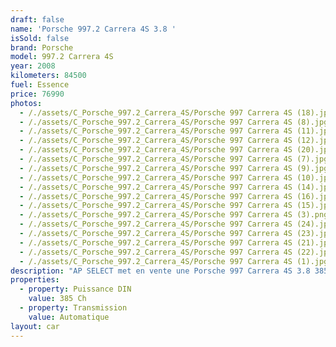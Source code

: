 ```yaml
---
draft: false
name: 'Porsche 997.2 Carrera 4S 3.8 '
isSold: false
brand: Porsche
model: 997.2 Carrera 4S
year: 2008
kilometers: 84500
fuel: Essence
price: 76990
photos:
  - /./assets/C_Porsche_997.2_Carrera_4S/Porsche 997 Carrera 4S (18).jpg
  - /./assets/C_Porsche_997.2_Carrera_4S/Porsche 997 Carrera 4S (8).jpg
  - /./assets/C_Porsche_997.2_Carrera_4S/Porsche 997 Carrera 4S (11).jpg
  - /./assets/C_Porsche_997.2_Carrera_4S/Porsche 997 Carrera 4S (12).jpg
  - /./assets/C_Porsche_997.2_Carrera_4S/Porsche 997 Carrera 4S (20).jpg
  - /./assets/C_Porsche_997.2_Carrera_4S/Porsche 997 Carrera 4S (7).jpg
  - /./assets/C_Porsche_997.2_Carrera_4S/Porsche 997 Carrera 4S (9).jpg
  - /./assets/C_Porsche_997.2_Carrera_4S/Porsche 997 Carrera 4S (10).jpg
  - /./assets/C_Porsche_997.2_Carrera_4S/Porsche 997 Carrera 4S (14).jpg
  - /./assets/C_Porsche_997.2_Carrera_4S/Porsche 997 Carrera 4S (16).jpg
  - /./assets/C_Porsche_997.2_Carrera_4S/Porsche 997 Carrera 4S (15).jpg
  - /./assets/C_Porsche_997.2_Carrera_4S/Porsche 997 Carrera 4S (3).png
  - /./assets/C_Porsche_997.2_Carrera_4S/Porsche 997 Carrera 4S (24).jpg
  - /./assets/C_Porsche_997.2_Carrera_4S/Porsche 997 Carrera 4S (23).jpg
  - /./assets/C_Porsche_997.2_Carrera_4S/Porsche 997 Carrera 4S (21).jpg
  - /./assets/C_Porsche_997.2_Carrera_4S/Porsche 997 Carrera 4S (22).jpg
  - /./assets/C_Porsche_997.2_Carrera_4S/Porsche 997 Carrera 4S (1).jpg
description: "AP SELECT met en vente une Porsche 997 Carrera 4S 3.8 385cv PDK phase 2.\nModèle du 11/2008 avec 84500km.\n\nCouleur Noir metallic, intérieur cuir entendu Cocoa et surpiqûres grise.\n\nCarte grise française \U0001F1EB\U0001F1F7\n\nLe véhicule est en parfait état avec carnet complet et historique suivi.\n\nVendu avec une garantie 6 mois.\n\nLes pneus et freins sont récents, aucun frais à prévoir.\n\nDernière révision au 09/2024 à 83000km avec remplacement de l’embrayage et vidange de la PDK.\n\nÉquipements et options :\n- Boîte PDK\n- Volant Sport +\n- Système audio BOSE\n- Freinage sport étriers rouge\n- Pack Chrono plus\n- Suspensions PASM+\n- Jantes 19\" turbo S\n- Intérieur Cuir entendu\n- Écussons Porsche sur les appuis tête\n- Sièges Sport 4 positions à mémoire\n- Sièges chauffants\n- Ciel de toit Alcantara\n- Phares Xénon +\n- Projecteurs de jour à LED\n- Fond de compteur blanc\n- Régulateur de vitesse\n- Aide au stationnement AR\n- Affichage multifonctions plus\n- Climatisation\n- Éclairage et essuie-glaces automatique\n- Rétroviseurs électriques et chauffants\n- Rétroviseurs int / ext Electrochrome\n- Éclairage d’ambiance\n\nDisponible et visible sur RDV pour acheteur sérieux.\n\nPossibilité d'une garantie 3, 6 ou 12 mois en supplément.\n\nRéalisation des démarches d'immatriculation.\n\nAP SELECT c'est des solutions de courtage et conciergerie sur mesure pour profiter librement de sa passion et de son patrimoine.\n\nPrenez le volant, AP SELECT s'occupe du reste."
properties:
  - property: Puissance DIN
    value: 385 Ch
  - property: Transmission
    value: Automatique
layout: car
---
```


